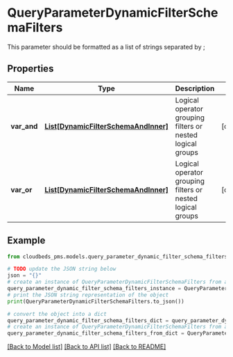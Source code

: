 # QueryParameterDynamicFilterSchemaFilters

This parameter should be formatted as a list of strings separated by ;

## Properties

Name | Type | Description | Notes
------------ | ------------- | ------------- | -------------
**var_and** | [**List[DynamicFilterSchemaAndInner]**](DynamicFilterSchemaAndInner.md) | Logical operator grouping filters or nested logical groups | [optional] 
**var_or** | [**List[DynamicFilterSchemaAndInner]**](DynamicFilterSchemaAndInner.md) | Logical operator grouping filters or nested logical groups | [optional] 

## Example

```python
from cloudbeds_pms.models.query_parameter_dynamic_filter_schema_filters import QueryParameterDynamicFilterSchemaFilters

# TODO update the JSON string below
json = "{}"
# create an instance of QueryParameterDynamicFilterSchemaFilters from a JSON string
query_parameter_dynamic_filter_schema_filters_instance = QueryParameterDynamicFilterSchemaFilters.from_json(json)
# print the JSON string representation of the object
print(QueryParameterDynamicFilterSchemaFilters.to_json())

# convert the object into a dict
query_parameter_dynamic_filter_schema_filters_dict = query_parameter_dynamic_filter_schema_filters_instance.to_dict()
# create an instance of QueryParameterDynamicFilterSchemaFilters from a dict
query_parameter_dynamic_filter_schema_filters_from_dict = QueryParameterDynamicFilterSchemaFilters.from_dict(query_parameter_dynamic_filter_schema_filters_dict)
```
[[Back to Model list]](../README.md#documentation-for-models) [[Back to API list]](../README.md#documentation-for-api-endpoints) [[Back to README]](../README.md)



